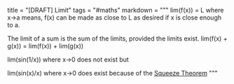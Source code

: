 title = "[DRAFT] Limit"
tags = "#maths"
markdown = """
lim(f(x)) = L where x->a means, f(x) can be made as close to L as desired if x is close enough to a.

The limit of a sum is the sum of the limits, provided the limits exist. 
lim(f(x) + g(x)) = lim(f(x)) + lim(g(x))

lim(sin(1/x)) where x->0 does not exist but

lim(sin(x)/x) where x->0 does exist because of the
[Squeeze Theorem](https://en.wikipedia.org/wiki/Squeeze_theorem)
"""